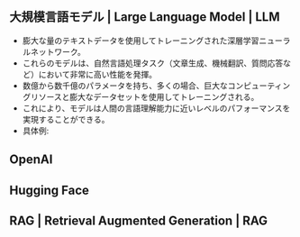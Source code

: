 <!-- 記事URL:https://github.com/takata150802/tech_glossary/blob/main/output/llm-overview.md# -->

## 大規模言語モデル | Large Language Model | LLM <!-- entry_word_and_anchor:ML_LLM_LargeLangeageModel -->
- 膨大な量のテキストデータを使用してトレーニングされた深層学習ニューラルネットワーク。
- これらのモデルは、自然言語処理タスク（文章生成、機械翻訳、質問応答など）において非常に高い性能を発揮。
- 数億から数千億のパラメータを持ち、多くの場合、巨大なコンピューティングリソースと膨大なデータセットを使用してトレーニングされる。
- これにより、モデルは人間の言語理解能力に近いレベルのパフォーマンスを実現することができる。
- 具体例:

## OpenAI <!-- entry_word_and_anchor:ML_LLM_OpenAI -->

## Hugging Face <!-- entry_word_and_anchor:ML_LLM_HuggingFace -->

## RAG | Retrieval Augmented Generation | RAG <!-- entry_word_and_anchor:ML_LLM_RAG -->
